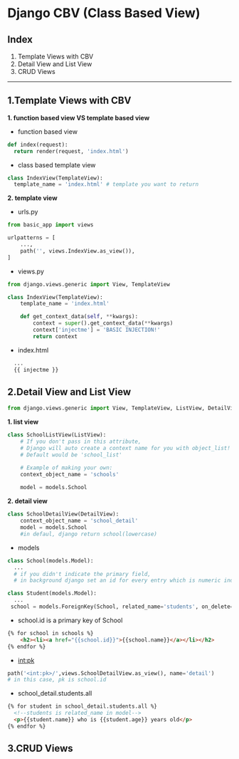 # Django CBV (Class Based View)
## Index
1. Template Views with CBV
2. Detail View and List View
3. CRUD Views
---

1.Template Views with CBV
---------
**1. function based view VS template based view**
- function based view
```python
def index(request):
  return render(request, 'index.html')
```

- class based template view
```python
class IndexView(TemplateView):
  template_name = 'index.html' # template you want to return
```

**2. template view**
- urls.py
```python
from basic_app import views

urlpatterns = [
    ...,
    path('', views.IndexView.as_view()),
]
```
- views.py
```python
from django.views.generic import View, TemplateView

class IndexView(TemplateView):
    template_name = 'index.html'

    def get_context_data(self, **kwargs):
        context = super().get_context_data(**kwargs)
        context['injectme'] = 'BASIC INJECTION!'
        return context
```
- index.html
```html
  ...
  {{ injectme }}
```


2.Detail View and List View
---------
```python
from django.views.generic import View, TemplateView, ListView, DetailView
```
**1. list view**
```python
class SchoolListView(ListView):
    # If you don't pass in this attribute, 
    # Django will auto create a context name for you with object_list!
    # Default would be 'school_list'

    # Example of making your own:
    context_object_name = 'schools'
    
    model = models.School
```
**2. detail view**
```python
class SchoolDetailView(DetailView):
    context_object_name = 'school_detail'
    model = models.School
    #in defaul, django return school(lowercase)
```

- models
```python
class School(models.Model):
  ...
  # if you didn't indicate the primary field,
  # in background django set an id for every entry which is numeric indicator
```
```python
class Student(models.Model):
  ...
 school = models.ForeignKey(School, related_name='students', on_delete=models.CASCADE)
```
- school.id is a primary key of School 
```html
{% for school in schools %}
    <h2><li><a href="{{school.id}}">{{school.name}}</a></li></h2>
{% endfor %}
```
- <int:pk>
```python
path('<int:pk>/',views.SchoolDetailView.as_view(), name='detail')
# in this case, pk is school.id
```
- school_detail.students.all
```html
{% for student in school_detail.students.all %}
  <!--students is related_name in model-->
  <p>{{student.name}} who is {{student.age}} years old</p>
{% endfor %}
```
3.CRUD Views
---------
